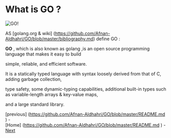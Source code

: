 
# What is GO ? 


![GO!](https://cloud.githubusercontent.com/assets/14142983/10209420/5990a3ea-6798-11e5-96d0-2f3d04790bbb.jpg " this picture from http://www.ebaseinteractive.com/home/2012/3/30/googles-go-programming-language-grows-up-now-what.html")

AS [golang.org & wiki] (https://github.com/Afnan-Aldhahri/GO/blob/master/bibliography.md) define GO : 

**GO** , which is also known as golang ,is an open source programming language that makes it easy to build 

simple, reliable, and efficient software.

It is a statically typed language with syntax loosely derived from that of C, adding garbage collection,

type safety, some dynamic-typing capabilities, additional built-in types such as variable-length arrays & key-value maps, 

and a large standard library.

[previous] (https://github.com/Afnan-Aldhahri/GO/blob/master/README.md ) -  
[Home] (https://github.com/Afnan-Aldhahri/GO/blob/master/README.md ) - 
[ Next](https://github.com/Afnan-Aldhahri/GO/blob/master/Resources/Who%20and%20When%3F.md)
